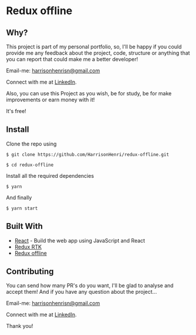 # Redux offline

## Why?

This project is part of my personal portfolio, so, I'll be happy if you could provide me any feedback about the project, code, structure or anything that you can report that could make me a better developer!

Email-me: harrisonhenrisn@gmail.com

Connect with me at [LinkedIn](https://linkedin.com/in/harrison-henri-dos-santos-nascimento).

Also, you can use this Project as you wish, be for study, be for make improvements or earn money with it!

It's free!

## Install

Clone the repo using

```
$ git clone https://github.com/HarrisonHenri/redux-offline.git
```

```
$ cd redux-offline
```

Install all the required dependencies

```
$ yarn
```

And finally

```
$ yarn start
```

## Built With

- [React](https://github.com/facebook/react) - Build the web app using JavaScript and React
- [Redux RTK](https://redux-toolkit.js.org/) 
- [Redux offline](https://github.com/redux-offline/redux-offline)

## Contributing

You can send how many PR's do you want, I'll be glad to analyse and accept them! And if you have any question about the project...

Email-me: harrisonhenrisn@gmail.com

Connect with me at [LinkedIn](https://linkedin.com/in/harrison-henri-dos-santos-nascimento-a6ba33112).

Thank you!
